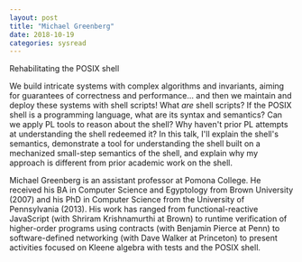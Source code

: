 ```yaml
---
layout: post
title: "Michael Greenberg"
date: 2018-10-19
categories: sysread
---
```


Rehabilitating the POSIX shell

We build intricate systems with complex algorithms and invariants,
aiming for guarantees of correctness and performance... and then we
maintain and deploy these systems with shell scripts! What *are* shell
scripts? If the POSIX shell is a programming language, what are its
syntax and semantics? Can we apply PL tools to reason about the shell?
Why haven't prior PL attempts at understanding the shell redeemed it?
In this talk, I'll explain the shell's semantics, demonstrate a tool
for understanding the shell built on a mechanized small-step semantics
of the shell, and explain why my approach is different from prior
academic work on the shell.

Michael Greenberg is an assistant professor at Pomona College. He
received his BA in Computer Science and Egyptology from Brown
University (2007) and his PhD in Computer Science from the University
of Pennsylvania (2013). His work has ranged from functional-reactive
JavaScript (with Shriram Krishnamurthi at Brown) to runtime
verification of higher-order programs using contracts (with Benjamin
Pierce at Penn) to software-defined networking (with Dave Walker at
Princeton) to present activities focused on Kleene algebra with tests
and the POSIX shell.
